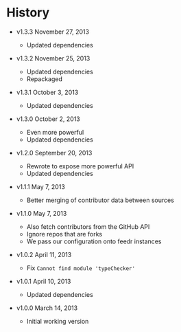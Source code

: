 # History

- v1.3.3 November 27, 2013
	- Updated dependencies

- v1.3.2 November 25, 2013
	- Updated dependencies
	- Repackaged

- v1.3.1 October 3, 2013
	- Updated dependencies

- v1.3.0 October 2, 2013
	- Even more powerful
	- Updated dependencies

- v1.2.0 September 20, 2013
	- Rewrote to expose more powerful API
	- Updated dependencies

- v1.1.1 May 7, 2013
	- Better merging of contributor data between sources

- v1.1.0 May 7, 2013
	- Also fetch contributors from the GitHub API
	- Ignore repos that are forks
	- We pass our configuration onto feedr instances

- v1.0.2 April 11, 2013
	- Fix `Cannot find module 'typeChecker'`

- v1.0.1 April 10, 2013
	- Updated dependencies

- v1.0.0 March 14, 2013
	- Initial working version

